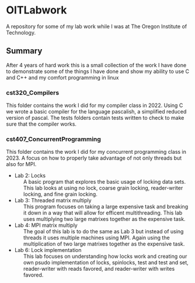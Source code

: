 # OITLabwork
A repository for some of my lab work while I was at The Oregon Institute of Technology.

<h2>Summary</h2>
After 4 years of hard work this is a small collection of the work I have done to demonstrate some of the things I have done and show my ability to use C and C++ and my comfort programming in linux


<h3>cst320_Compilers</h3>
This folder contains the work I did for my compiler class in 2022. Using C we wrote a basic compiler for the language pascalish, a simplified reduced version of pascal. The tests folders contain tests written to check to make sure that the compiler works.

<h3>cst407_ConcurrentProgramming</h3>
This folder contains the work I did for my concurrent programming class in 2023. A focus on how to properly take advantage of not only threads but also for MPI.
<ul>
    <li>
        Lab 2: Locks
        <ul style="list-style-type: none;">
            <li>A basic program that explores the basic usage of locking data sets. This lab looks at using no lock, coarse grain locking, reader-writer locking, and fine grain locking.</li>
        </ul>
    </li>
    <li>
        Lab 3: Threaded matrix multiply
        <ul style="list-style-type: none;">
            <li>This program focuses on taking a large expensive task and breaking it down in a way that will allow for efficent multithreading. This lab uses multiplying two large matrixes together as the expensive task.</li>
        </ul>
    </li>
    <li>
        Lab 4: MPI matrix multiply
        <ul style="list-style-type: none;">
            <li>The goal of this lab is to do the same as Lab 3 but instead of using threads it uses multiple machines using MPI. Again using the multiplication of two large matrixes together as the expensive task.</li>
        </ul>
    </li>
    <li>
        Lab 6: Lock implementation
        <ul style="list-style-type: none;">
            <li>This lab focuses on understanding how locks work and creating our own psudo implementation of locks, spinlocks, test and test and set, reader-writer with reads favored, and reader-writer with writes favored.</li>
        </ul>
    </li>
</ul>
